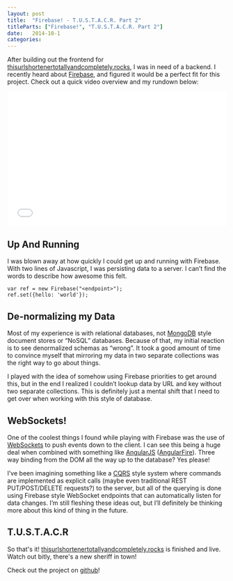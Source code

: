 ```yaml
---
layout: post
title:  "Firebase! - T.U.S.T.A.C.R. Part 2"
titleParts: ["Firebase!", "T.U.S.T.A.C.R. Part 2"]
date:   2014-10-1
categories:
---
```


After building out the frontend for [thisurlshortenertotallyandcompletely.rocks](http://www.thisurlshortenertotallyandcompletely.rocks/), I was in need of a backend. I recently heard about [Firebase](https://www.firebase.com/), and figured it would be a perfect fit for this project. Check out a quick video overview and my rundown below:

<div style="position: relative; padding-bottom: 56.25%; padding-top: 25px; height: 0;">
    <iframe style="position: absolute; top: 0; left: 0; width: 100%; height: 100%;" src="//www.youtube.com/embed/f08iapAx3y4" frameborder="0" allowfullscreen></iframe>
</div>

## Up And Running
I was blown away at how quickly I could get up and running with Firebase. With two lines of Javascript, I was persisting data to a server. I can’t find the words to describe how awesome this felt.

<pre><code class="language-javascript">var ref = new Firebase("&lt;endpoint&gt;");
ref.set({hello: 'world'});</code></pre>

## De-normalizing my Data
Most of my experience is with relational databases, not [MongoDB](http://www.mongodb.com/) style document stores or “NoSQL” databases. Because of that, my initial reaction is to see denormalized schemas as “wrong”. It took a good amount of time to convince myself that mirroring my data in two separate collections was the right way to go about things.

I played with the idea of somehow using Firebase priorities to get around this, but in the end I realized I couldn’t lookup data by URL and key without two separate collections. This is definitely just a mental shift that I need to get over when working with this style of database.

## WebSockets!
One of the coolest things I found while playing with Firebase was the use of [WebSockets](http://www.html5rocks.com/en/tutorials/websockets/basics/) to push events down to the client. I can see this being a huge deal when combined with something like [AngularJS](https://angularjs.org/) ([AngularFire](https://www.firebase.com/docs/web/libraries/angular/index.html)). Three way binding from the DOM all the way up to the database? Yes please!

I’ve been imagining something like a [CQRS](http://martinfowler.com/bliki/CQRS.html) style system where commands are implemented as explicit calls (maybe even traditional REST PUT/POST/DELETE requests?) to the server, but all of the querying is done using Firebase style WebSocket endpoints that can automatically listen for data changes. I’m still fleshing these ideas out, but I’ll definitely be thinking more about this kind of thing in the future.

## T.U.S.T.A.C.R

So that's it! [thisurlshortenertotallyandcompletely.rocks](http://www.thisurlshortenertotallyandcompletely.rocks/) is finished and live. Watch out bitly, there's a new sheriff in town!

Check out the project on [github](http://www.thisurlshortenertotallyandcompletely.rocks/?2)!